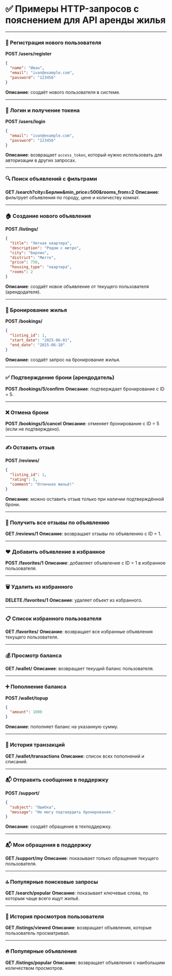 # ✅ Примеры HTTP-запросов с пояснением для API аренды жилья

---

### 🔐 Регистрация нового пользователя
**POST /users/register**
```json
{
  "name": "Иван",
  "email": "ivan@example.com",
  "password": "123456"
}
```
**Описание**: создаёт нового пользователя в системе.

---

### 🔑 Логин и получение токена
**POST /users/login**
```json
{
  "email": "ivan@example.com",
  "password": "123456"
}
```
**Описание**: возвращает `access_token`, который нужно использовать для авторизации в других запросах.

---

### 🔍 Поиск объявлений с фильтрами
**GET /search?city=Берлин&min_price=500&rooms_from=2**
**Описание**: фильтрует объявления по городу, цене и количеству комнат.

---

### 🏠 Создание нового объявления
**POST /listings/**
```json
{
  "title": "Уютная квартира",
  "description": "Рядом с метро",
  "city": "Берлин",
  "district": "Митте",
  "price": 750,
  "housing_type": "квартира",
  "rooms": 2
}
```
**Описание**: создаёт новое объявление от текущего пользователя (арендодателя).

---

### 📅 Бронирование жилья
**POST /bookings/**
```json
{
  "listing_id": 1,
  "start_date": "2025-06-01",
  "end_date": "2025-06-10"
}
```
**Описание**: создаёт запрос на бронирование жилья.

---

### ✅ Подтверждение брони (арендодатель)
**POST /bookings/5/confirm**
**Описание**: подтверждает бронирование с ID = 5.

---

### ❌ Отмена брони
**POST /bookings/5/cancel**
**Описание**: отменяет бронирование с ID = 5 (если не подтверждено).

---

### ✍️ Оставить отзыв
**POST /reviews/**
```json
{
  "listing_id": 1,
  "rating": 5,
  "comment": "Отличное жильё!"
}
```
**Описание**: можно оставить отзыв только при наличии подтверждённой брони.

---

### 📖 Получить все отзывы по объявлению
**GET /reviews/1**
**Описание**: возвращает отзывы по объявлению с ID = 1.

---

### ❤️ Добавить объявление в избранное
**POST /favorites/1**
**Описание**: добавляет объявление с ID = 1 в избранное пользователя.

---

### 🗑️ Удалить из избранного
**DELETE /favorites/1**
**Описание**: удаляет объект из избранного.

---

### 📋 Список избранного пользователя
**GET /favorites/**
**Описание**: возвращает все избранные объявления текущего пользователя.

---

### 💰 Просмотр баланса
**GET /wallet/**
**Описание**: возвращает текущий баланс пользователя.

---

### ➕ Пополнение баланса
**POST /wallet/topup**
```json
{
  "amount": 1000
}
```
**Описание**: пополняет баланс на указанную сумму.

---

### 📜 История транзакций
**GET /wallet/transactions**
**Описание**: список всех пополнений и списаний.

---

### 📬 Отправить сообщение в поддержку
**POST /support/**
```json
{
  "subject": "Ошибка",
  "message": "Не могу подтвердить бронирование."
}
```
**Описание**: создаёт обращение в техподдержку.

---

### 📬 Мои обращения в поддержку
**GET /support/my**
**Описание**: показывает только обращения текущего пользователя.

---

### 🔝 Популярные поисковые запросы
**GET /search/popular**
**Описание**: показывает ключевые слова, по которым чаще всего ищут жильё.

---

### 👀 История просмотров пользователя
**GET /listings/viewed**
**Описание**: возвращает объявления, которые пользователь просматривал.

---

### 🔥 Популярные объявления
**GET /listings/popular**
**Описание**: возвращает объявления с наибольшим количеством просмотров.
